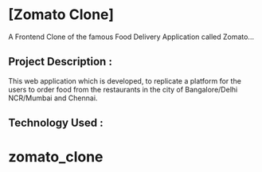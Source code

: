 # [Zomato Clone] 

A Frontend Clone of the famous Food Delivery Application called Zomato...

## Project Description :

This web application which is developed, to replicate a platform for the users to order food from the restaurants in the city of Bangalore/Delhi NCR/Mumbai and Chennai.

## Technology Used :
 
 # zomato_clone
